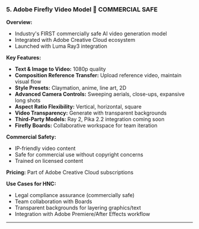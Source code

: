 ### 5. **Adobe Firefly Video Model** 🏢 COMMERCIAL SAFE

**Overview:**
- Industry's FIRST commercially safe AI video generation model
- Integrated with Adobe Creative Cloud ecosystem
- Launched with Luma Ray3 integration

**Key Features:**
- **Text & Image to Video:** 1080p quality
- **Composition Reference Transfer:** Upload reference video, maintain visual flow
- **Style Presets:** Claymation, anime, line art, 2D
- **Advanced Camera Controls:** Sweeping aerials, close-ups, expansive long shots
- **Aspect Ratio Flexibility:** Vertical, horizontal, square
- **Video Transparency:** Generate with transparent backgrounds
- **Third-Party Models:** Ray 2, Pika 2.2 integration coming soon
- **Firefly Boards:** Collaborative workspace for team iteration

**Commercial Safety:**
- IP-friendly video content
- Safe for commercial use without copyright concerns
- Trained on licensed content

**Pricing:**
Part of Adobe Creative Cloud subscriptions

**Use Cases for HNC:**
- Legal compliance assurance (commercially safe)
- Team collaboration with Boards
- Transparent backgrounds for layering graphics/text
- Integration with Adobe Premiere/After Effects workflow

---
